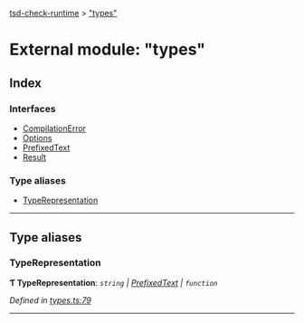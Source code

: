 [tsd-check-runtime](../README.md) > ["types"](../modules/_types_.md)

# External module: "types"

## Index

### Interfaces

* [CompilationError](../interfaces/_types_.compilationerror.md)
* [Options](../interfaces/_types_.options.md)
* [PrefixedText](../interfaces/_types_.prefixedtext.md)
* [Result](../interfaces/_types_.result.md)

### Type aliases

* [TypeRepresentation](_types_.md#typerepresentation)

---

## Type aliases

<a id="typerepresentation"></a>

###  TypeRepresentation

**Ƭ TypeRepresentation**: *`string` \| [PrefixedText](../interfaces/_types_.prefixedtext.md) \| `function`*

*Defined in [types.ts:79](https://github.com/cancerberoSgx/tsd-check-runtime/blob/38d8187/src/types.ts#L79)*

___

